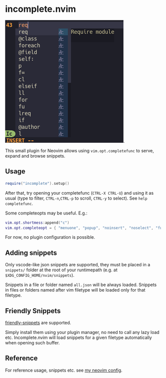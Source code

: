# incomplete.nvim

![Usage screenshot](./docs/screen1.png).

This small plugin for Neovim allows using `vim.opt.completefunc` to serve, expand and browse snippets.

## Usage

```lua
require("incomplete").setup()
```

After that, try opening your completefunc (`CTRL-X CTRL-U`) and using it as usual (type to filter, `CTRL-n`,`CTRL-p` to
scroll, `CTRL-y` to select). See `help completefunc`.

Some completeopts may be useful. E.g.:

```lua
vim.opt.shortmess:append("c")
vim.opt.completeopt = { "menuone", "popup", "noinsert", "noselect", "fuzzy" }
```

For now, no plugin configuration is possible.

## Adding snippets

Only vscode-like json snippets are supported, they must be placed in a `snippets/` folder at the root of your
runtimepath (e.g. at `$XDG_CONFIG_HOME/nvim/snippets`).

Snippets in a file or folder named `all.json` will be always loaded. Snippets in files or folders named after vim
filetype will be loaded only for that filetype.

## Friendly Snippets

[friendly-snippets](https://github.com/rafamadriz/friendly-snippets) are supported.

Simply install them using your plugin manager, no need to call any lazy load etc. Incomplete.nvim will load snippets for
a given filetype automatically when opening such buffer.

## Reference

For reference usage, snippets etc. see [my neovim config](https://github.com/konradmalik/neovim-flake).
